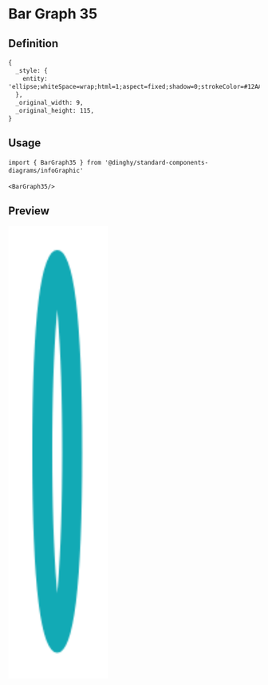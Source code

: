 # Bar Graph 35

## Definition

```
{
  _style: { 
    entity: 'ellipse;whiteSpace=wrap;html=1;aspect=fixed;shadow=0;strokeColor=#12AAB5;strokeWidth=6;fontSize=16;align=center;fontStyle=1',
  },
  _original_width: 9,
  _original_height: 115,
}
```

## Usage

```
import { BarGraph35 } from '@dinghy/standard-components-diagrams/infoGraphic'

<BarGraph35/>
```

## Preview

<img src="./bar-graph-35.png" width="200"/>

